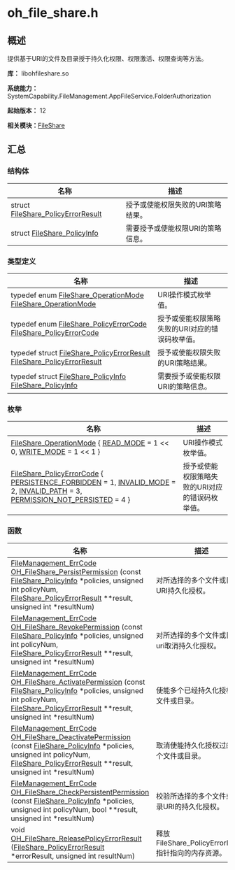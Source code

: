 # oh_file_share.h


## 概述

提供基于URI的文件及目录授于持久化权限、权限激活、权限查询等方法。

**库：** libohfileshare.so

**系统能力：** SystemCapability.FileManagement.AppFileService.FolderAuthorization

**起始版本：** 12

**相关模块：**[FileShare](file_share.md)


## 汇总


### 结构体

| 名称 | 描述 | 
| -------- | -------- |
| struct  [FileShare_PolicyErrorResult](_file_share___policy_error_result.md) | 授予或使能权限失败的URI策略结果。  | 
| struct  [FileShare_PolicyInfo](_file_share___policy_info.md) | 需要授予或使能权限URI的策略信息。  | 


### 类型定义

| 名称 | 描述 | 
| -------- | -------- |
| typedef enum [FileShare_OperationMode](file_share.md#fileshare_operationmode-1) [FileShare_OperationMode](file_share.md#fileshare_operationmode) | URI操作模式枚举值。  | 
| typedef enum [FileShare_PolicyErrorCode](file_share.md#fileshare_policyerrorcode-1) [FileShare_PolicyErrorCode](file_share.md#fileshare_policyerrorcode) | 授予或使能权限策略失败的URI对应的错误码枚举值。  | 
| typedef struct [FileShare_PolicyErrorResult](_file_share___policy_error_result.md) [FileShare_PolicyErrorResult](file_share.md#fileshare_policyerrorresult) | 授予或使能权限失败的URI策略结果。  | 
| typedef struct [FileShare_PolicyInfo](_file_share___policy_info.md) [FileShare_PolicyInfo](file_share.md#fileshare_policyinfo) | 需要授予或使能权限URI的策略信息。  | 


### 枚举

| 名称 | 描述 | 
| -------- | -------- |
| [FileShare_OperationMode](file_share.md#fileshare_operationmode) { [READ_MODE](file_share.md) = 1 &lt;&lt; 0, [WRITE_MODE](file_share.md) = 1 &lt;&lt; 1 } | URI操作模式枚举值。  | 
| [FileShare_PolicyErrorCode](file_share.md#fileshare_policyerrorcode) { [PERSISTENCE_FORBIDDEN](file_share.md) = 1, [INVALID_MODE](file_share.md) = 2, [INVALID_PATH](file_share.md) = 3, [PERMISSION_NOT_PERSISTED](file_share.md) = 4 } | 授予或使能权限策略失败的URI对应的错误码枚举值。  | 


### 函数

| 名称 | 描述 | 
| -------- | -------- |
| [FileManagement_ErrCode](_file_i_o.md#filemanagement_errcode) [OH_FileShare_PersistPermission](file_share.md#oh_fileshare_persistpermission) (const [FileShare_PolicyInfo](_file_share___policy_info.md) \*policies, unsigned int policyNum, [FileShare_PolicyErrorResult](_file_share___policy_error_result.md) \*\*result, unsigned int \*resultNum) | 对所选择的多个文件或目录URI持久化授权。  | 
| [FileManagement_ErrCode](_file_i_o.md#filemanagement_errcode) [OH_FileShare_RevokePermission](file_share.md#oh_fileshare_revokepermission) (const [FileShare_PolicyInfo](_file_share___policy_info.md) \*policies, unsigned int policyNum, [FileShare_PolicyErrorResult](_file_share___policy_error_result.md) \*\*result, unsigned int \*resultNum) | 对所选择的多个文件或目录uri取消持久化授权。  | 
| [FileManagement_ErrCode](_file_i_o.md#filemanagement_errcode) [OH_FileShare_ActivatePermission](file_share.md#oh_fileshare_activatepermission) (const [FileShare_PolicyInfo](_file_share___policy_info.md) \*policies, unsigned int policyNum, [FileShare_PolicyErrorResult](_file_share___policy_error_result.md) \*\*result, unsigned int \*resultNum) | 使能多个已经持久化授权的文件或目录。  | 
| [FileManagement_ErrCode](_file_i_o.md#filemanagement_errcode) [OH_FileShare_DeactivatePermission](file_share.md#oh_fileshare_deactivatepermission) (const [FileShare_PolicyInfo](_file_share___policy_info.md) \*policies, unsigned int policyNum, [FileShare_PolicyErrorResult](_file_share___policy_error_result.md) \*\*result, unsigned int \*resultNum) | 取消使能持久化授权过的多个文件或目录。  | 
| [FileManagement_ErrCode](_file_i_o.md#filemanagement_errcode) [OH_FileShare_CheckPersistentPermission](file_share.md#oh_fileshare_checkpersistentpermission) (const [FileShare_PolicyInfo](_file_share___policy_info.md) \*policies, unsigned int policyNum, bool \*\*result, unsigned int \*resultNum) | 校验所选择的多个文件或目录URI的持久化授权。  | 
| void [OH_FileShare_ReleasePolicyErrorResult](file_share.md#oh_fileshare_releasepolicyerrorresult) ([FileShare_PolicyErrorResult](_file_share___policy_error_result.md) \*errorResult, unsigned int resultNum) | 释放FileShare_PolicyErrorResult指针指向的内存资源。  | 
